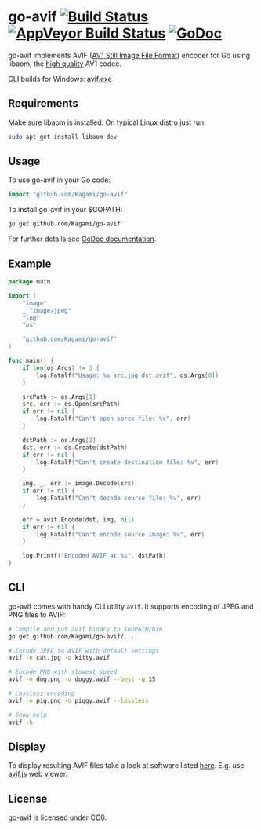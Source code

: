 # go-avif [![Build Status](https://travis-ci.org/Kagami/go-avif.svg?branch=master)](https://travis-ci.org/Kagami/go-avif) [![AppVeyor Build Status](https://ci.appveyor.com/api/projects/status/github/Kagami/go-avif?branch=master&svg=true)](https://ci.appveyor.com/project/Kagami/go-avif) [![GoDoc](https://godoc.org/github.com/Kagami/go-avif?status.svg)](https://godoc.org/github.com/Kagami/go-avif)

go-avif implements
AVIF ([AV1 Still Image File Format](https://aomediacodec.github.io/av1-avif/))
encoder for Go using libaom, the [high quality](https://github.com/Kagami/av1-bench)
AV1 codec.

[CLI](#cli) builds for Windows: [avif.exe](https://ci.appveyor.com/project/Kagami/go-avif/build/artifacts)

## Requirements

Make sure libaom is installed. On typical Linux distro just run:

```bash
sudo apt-get install libaom-dev
```

## Usage

To use go-avif in your Go code:

```go
import "github.com/Kagami/go-avif"
```

To install go-avif in your $GOPATH:

```bash
go get github.com/Kagami/go-avif
```

For further details see [GoDoc documentation](https://godoc.org/github.com/Kagami/go-avif).

## Example

```go
package main

import (
	"image"
	_ "image/jpeg"
	"log"
	"os"

	"github.com/Kagami/go-avif"
)

func main() {
	if len(os.Args) != 3 {
		log.Fatalf("Usage: %s src.jpg dst.avif", os.Args[0])
	}

	srcPath := os.Args[1]
	src, err := os.Open(srcPath)
	if err != nil {
		log.Fatalf("Can't open sorce file: %v", err)
	}

	dstPath := os.Args[2]
	dst, err := os.Create(dstPath)
	if err != nil {
		log.Fatalf("Can't create destination file: %v", err)
	}

	img, _, err := image.Decode(src)
	if err != nil {
		log.Fatalf("Can't decode source file: %v", err)
	}

	err = avif.Encode(dst, img, nil)
	if err != nil {
		log.Fatalf("Can't encode source image: %v", err)
	}

	log.Printf("Encoded AVIF at %s", dstPath)
}
```

## CLI

go-avif comes with handy CLI utility `avif`. It supports encoding of JPEG and
PNG files to AVIF:

```bash
# Compile and put avif binary to $GOPATH/bin
go get github.com/Kagami/go-avif/...

# Encode JPEG to AVIF with default settings
avif -e cat.jpg -o kitty.avif

# Encode PNG with slowest speed
avif -e dog.png -o doggy.avif --best -q 15

# Lossless encoding
avif -e pig.png -o piggy.avif --lossless

# Show help
avif -h
```

## Display

To display resulting AVIF files take a look at software listed
[here](https://github.com/AOMediaCodec/av1-avif/wiki#demuxers--players). E.g.
use [avif.js](https://kagami.github.io/avif.js/) web viewer.

## License

go-avif is licensed under [CC0](COPYING).
